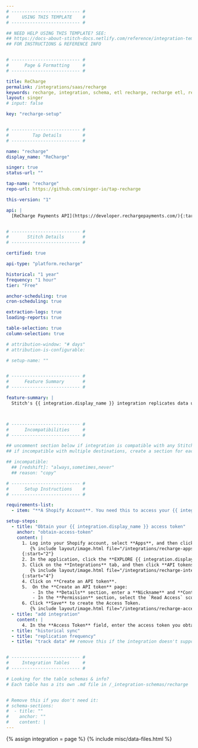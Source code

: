 ```yaml
---
# -------------------------- #
#     USING THIS TEMPLATE    #
# -------------------------- #

## NEED HELP USING THIS TEMPLATE? SEE:
## https://docs-about-stitch-docs.netlify.com/reference/integration-templates/saas/
## FOR INSTRUCTIONS & REFERENCE INFO


# -------------------------- #
#      Page & Formatting     #
# -------------------------- #

title: ReCharge
permalink: /integrations/saas/recharge
keywords: recharge, integration, schema, etl recharge, recharge etl, recharge schema
layout: singer
# input: false

key: "recharge-setup"


# -------------------------- #
#         Tap Details        #
# -------------------------- #

name: "recharge"
display_name: "ReCharge"

singer: true
status-url: ""

tap-name: "recharge"
repo-url: https://github.com/singer-io/tap-recharge

this-version: "1"

api: |
  [ReCharge Payments API](https://developer.rechargepayments.com/){:target="new"}


# -------------------------- #
#       Stitch Details       #
# -------------------------- #

certified: true

api-type: "platform.recharge"

historical: "1 year"
frequency: "1 hour"
tier: "Free"

anchor-scheduling: true
cron-scheduling: true

extraction-logs: true
loading-reports: true

table-selection: true
column-selection: true

# attribution-window: "# days"
# attribution-is-configurable: 

# setup-name: ""


# -------------------------- #
#      Feature Summary       #
# -------------------------- #

feature-summary: |
  Stitch's {{ integration.display_name }} integration replicates data using the {{ integration.api | flatify | strip }}. To access the {{ integration.display_name }} API documentation, you will need [your API key](#obtain-api-key). Refer to the [Schema](#schema) section for a list of objects available for replication.



# -------------------------- #
#      Incompatibilities     #
# -------------------------- #

## uncomment section below if integration is compatible with any Stitch destinations
## if incompatible with multiple destinations, create a section for each destination

## incompatible:
  ## [redshift]: "always,sometimes,never"
  ## reason: "copy" 

# -------------------------- #
#      Setup Instructions    #
# -------------------------- #

requirements-list:
  - item: "**A Shopify Account**. You need this to access your {{ integration.display_name }} information."

setup-steps:
  - title: "Obtain your {{ integration.display_name }} access token"
    anchor: "obtain-access-token"
    content: |
      1. Log into your Shopify account, select **Apps**, and then click on your {{ integration.display_name }} application.
         {% include layout/image.html file="/integrations/recharge-apps-screen.png" alt="Shopify Apps page." enlarge=true max-width="550" %}
      {:start="2"}
      2. In the application, click the **EXPLORE {{ integration.display_name }}** located near the top right corner of the page.
      3. Click on the **Integrations** tab, and then click **API tokens...**.
         {% include layout/image.html file="/integrations/recharge-integrations-access-token.png" alt="Integrations page with API token link." enlarge=true max-width="550" %}
      {:start="4"}   
      4. Click on **Create an API token**.
      5.  On the **Create an API token** page:
          - In the **Details** section, enter a **Nickname** and **Contact email** into their respective fields.
          - In the **Permission** section, select the `Read Access` scope for each permission.
      6. Click **Save** to create the Access Token.    
         {% include layout/image.html file="/integrations/recharge-access-token.png" alt="The API key creation page." enlarge=true max-width="550" %}
  - title: "add integration"
    content: |
      4. In the **Access Token** field, enter the access token you obtained in the [previous step](#obtain-access-token).
  - title: "historical sync"
  - title: "replication frequency"
  - title: "track data" ## remove this if the integration doesn't support at least table selection


# -------------------------- #
#     Integration Tables     #
# -------------------------- #

# Looking for the table schemas & info?
# Each table has a its own .md file in /_integration-schemas/recharge


# Remove this if you don't need it:
# schema-sections:
#  - title: ""
#    anchor: ""
#    content: |
---
```

{% assign integration = page %}
{% include misc/data-files.html %}